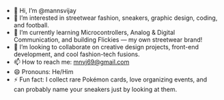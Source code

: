 - 👋 Hi, I’m @mannsvijay
- 👀 I’m interested in streetwear fashion, sneakers, graphic design, coding, and football.
- 🌱 I’m currently learning Microcontrollers, Analog & Digital Communication, and building Flickies — my own streetwear brand!
- 💞️ I’m looking to collaborate on creative design projects, front-end development, and cool fashion-tech fusions.
- 📫 How to reach me: mnvj69@gmail.com 
- 😄 Pronouns: He/Him
- ⚡ Fun fact: I collect rare Pokémon cards, love organizing events, and can probably name your sneakers just by looking at them. 

<!---
mannsvijay/mannsvijay is a ✨ special ✨ repository because its `README.md` (this file) appears on your GitHub profile.
You can click the Preview link to take a look at your changes.
--->
